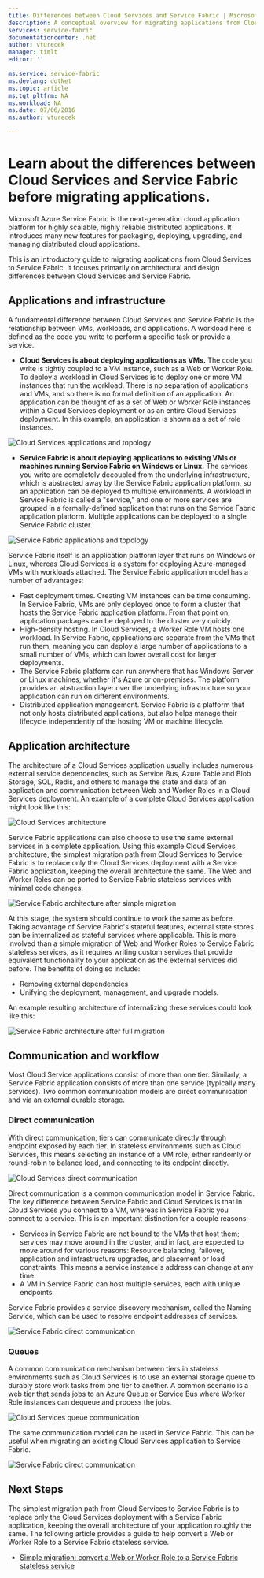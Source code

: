 ```yaml
---
title: Differences between Cloud Services and Service Fabric | Microsoft Docs
description: A conceptual overview for migrating applications from Cloud Services to Service Fabric.
services: service-fabric
documentationcenter: .net
author: vturecek
manager: timlt
editor: ''

ms.service: service-fabric
ms.devlang: dotNet
ms.topic: article
ms.tgt_pltfrm: NA
ms.workload: NA
ms.date: 07/06/2016
ms.author: vturecek

---
```

# Learn about the differences between Cloud Services and Service Fabric before migrating applications.
Microsoft Azure Service Fabric is the next-generation cloud application platform for highly scalable, highly reliable distributed applications. It introduces many new features for packaging, deploying, upgrading, and managing distributed cloud applications. 

This is an introductory guide to migrating applications from Cloud Services to Service Fabric. It focuses primarily on architectural and design differences between Cloud Services and Service Fabric.

## Applications and infrastructure
A fundamental difference between Cloud Services and Service Fabric is the relationship between VMs, workloads, and applications. A workload here is defined as the code you write to perform a specific task or provide a service.

* **Cloud Services is about deploying applications as VMs.** The code you write is tightly coupled to a VM instance, such as a Web or Worker Role. To deploy a workload in Cloud Services is to deploy one or more VM instances that run the workload. There is no separation of applications and VMs, and so there is no formal definition of an application. An application can be thought of as a set of Web or Worker Role instances within a Cloud Services deployment or as an entire Cloud Services deployment. In this example, an application is shown as a set of role instances.

![Cloud Services applications and topology][1]

* **Service Fabric is about deploying applications to existing VMs or machines running Service Fabric on Windows or Linux.** The services you write are completely decoupled from the underlying infrastructure, which is abstracted away by the Service Fabric application platform, so an application can be deployed to multiple environments. A workload in Service Fabric is called a "service," and one or more services are grouped in a formally-defined application that runs on the Service Fabric application platform. Multiple applications can be deployed to a single Service Fabric cluster.

![Service Fabric applications and topology][2]

Service Fabric itself is an application platform layer that runs on Windows or Linux, whereas Cloud Services is a system for deploying Azure-managed VMs with workloads attached.
The Service Fabric application model has a number of advantages:

* Fast deployment times. Creating VM instances can be time consuming. In Service Fabric, VMs are only deployed once to form a cluster that hosts the Service Fabric application platform. From that point on, application packages can be deployed to the cluster very quickly.
* High-density hosting. In Cloud Services, a Worker Role VM hosts one workload. In Service Fabric, applications are separate from the VMs that run them, meaning you can deploy a large number of applications to a small number of VMs, which can lower overall cost for larger deployments.
* The Service Fabric platform can run anywhere that has Windows Server or Linux machines, whether it's Azure or on-premises. The platform provides an abstraction layer over the underlying infrastructure so your application can run on different environments. 
* Distributed application management. Service Fabric is a platform that not only hosts distributed applications, but also helps manage their lifecycle independently of the hosting VM or machine lifecycle.

## Application architecture
The architecture of a Cloud Services application usually includes numerous external service dependencies, such as Service Bus, Azure Table and Blob Storage, SQL, Redis, and others to manage the state and data of an application and communication between Web and Worker Roles in a Cloud Services deployment. An example of a complete Cloud Services application might look like this:  

![Cloud Services architecture][9]

Service Fabric applications can also choose to use the same external services in a complete application. Using this example Cloud Services architecture, the simplest migration path from Cloud Services to Service Fabric is to replace only the Cloud Services deployment with a Service Fabric application, keeping the overall architecture the same. The Web and Worker Roles can be ported to Service Fabric stateless services with minimal code changes.

![Service Fabric architecture after simple migration][10]

At this stage, the system should continue to work the same as before. Taking advantage of Service Fabric's stateful features, external state stores can be internalized as stateful services where applicable. This is more involved than a simple migration of Web and Worker Roles to Service Fabric stateless services, as it requires writing custom services that provide equivalent functionality to your application as the external services did before. The benefits of doing so include: 

* Removing external dependencies 
* Unifying the deployment, management, and upgrade models. 

An example resulting architecture of internalizing these services could look like this:

![Service Fabric architecture after full migration][11]

## Communication and workflow
Most Cloud Service applications consist of more than one tier. Similarly, a Service Fabric application consists of more than one service (typically many services). Two common communication models are direct communication and via an external durable storage.

### Direct communication
With direct communication, tiers can communicate directly through endpoint exposed by each tier. In stateless environments such as Cloud Services, this means selecting an instance of a VM role, either randomly or round-robin to balance load, and connecting to its endpoint directly.

![Cloud Services direct communication][5]

 Direct communication is a common communication model in Service Fabric. The key difference between Service Fabric and Cloud Services is that in Cloud Services you connect to a VM, whereas in Service Fabric you connect to a service. This is an important distinction for a couple reasons:

* Services in Service Fabric are not bound to the VMs that host them; services may move around in the cluster, and in fact, are expected to move around for various reasons: Resource balancing, failover, application and infrastructure upgrades, and placement or load constraints. This means a service instance's address can change at any time. 
* A VM in Service Fabric can host multiple services, each with unique endpoints.

Service Fabric provides a service discovery mechanism, called the Naming Service, which can be used to resolve endpoint addresses of services. 

![Service Fabric direct communication][6]

### Queues
A common communication mechanism between tiers in stateless environments such as Cloud Services is to use an external storage queue to durably store work tasks from one tier to another. A common scenario is a web tier that sends jobs to an Azure Queue or Service Bus where Worker Role instances can dequeue and process the jobs.

![Cloud Services queue communication][7]

The same communication model can be used in Service Fabric. This can be useful when migrating an existing Cloud Services application to Service Fabric. 

![Service Fabric direct communication][8]

## Next Steps
The simplest migration path from Cloud Services to Service Fabric is to replace only the Cloud Services deployment with a Service Fabric application, keeping the overall architecture of your application roughly the same. The following article provides a guide to help convert a Web or Worker Role to a Service Fabric stateless service.

* [Simple migration: convert a Web or Worker Role to a Service Fabric stateless service](service-fabric-cloud-services-migration-worker-role-stateless-service.md)

<!--Image references-->
[1]: ./media/service-fabric-cloud-services-migration-differences/topology-cloud-services.png
[2]: ./media/service-fabric-cloud-services-migration-differences/topology-service-fabric.png
[5]: ./media/service-fabric-cloud-services-migration-differences/cloud-service-communication-direct.png
[6]: ./media/service-fabric-cloud-services-migration-differences/service-fabric-communication-direct.png
[7]: ./media/service-fabric-cloud-services-migration-differences/cloud-service-communication-queues.png
[8]: ./media/service-fabric-cloud-services-migration-differences/service-fabric-communication-queues.png
[9]: ./media/service-fabric-cloud-services-migration-differences/cloud-services-architecture.png
[10]: ./media/service-fabric-cloud-services-migration-differences/service-fabric-architecture-simple.png
[11]: ./media/service-fabric-cloud-services-migration-differences/service-fabric-architecture-full.png
